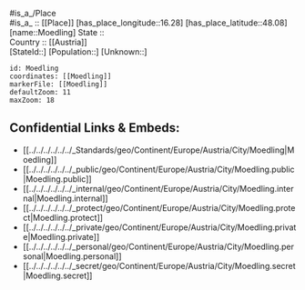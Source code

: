﻿---
location: [48.08,16.28] 
mapzoom: [7,12] 
mapmarker: city 
type: City
tags:
- geo/City


SpocWebEntityId: 32694
isDeleted: false
confidential: public

---
#is_a_/Place  
#is_a_ :: [[Place]] 
[has_place_longitude::16.28] 
[has_place_latitude::48.08] 
[name::Moedling] 
State ::  
Country :: [[Austria]]  
[StateId::] 
[Population::] 
[Unknown::] 


```leaflet
id: Moedling
coordinates: [[Moedling]] 
markerFile: [[Moedling]] 
defaultZoom: 11 
maxZoom: 18
```


## Confidential Links & Embeds: 
- [[../../../../../../_Standards/geo/Continent/Europe/Austria/City/Moedling|Moedling]] 
- [[../../../../../../_public/geo/Continent/Europe/Austria/City/Moedling.public|Moedling.public]] 
- [[../../../../../../_internal/geo/Continent/Europe/Austria/City/Moedling.internal|Moedling.internal]] 
- [[../../../../../../_protect/geo/Continent/Europe/Austria/City/Moedling.protect|Moedling.protect]] 
- [[../../../../../../_private/geo/Continent/Europe/Austria/City/Moedling.private|Moedling.private]] 
- [[../../../../../../_personal/geo/Continent/Europe/Austria/City/Moedling.personal|Moedling.personal]] 
- [[../../../../../../_secret/geo/Continent/Europe/Austria/City/Moedling.secret|Moedling.secret]] 
